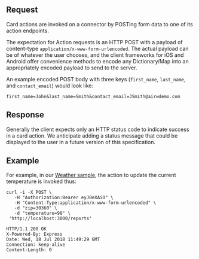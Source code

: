 ## Request
Card actions are invoked on a connector by POSTing form data to one of its action endpoints.

The expectation for Action requests is an HTTP POST with a payload of content-type `application/x-www-form-urlencoded`. The actual payload can be of whatever the user chooses, and the client frameworks for iOS and Android offer convenience methods to encode any Dictionary/Map into an appropriately encoded payload to send to the server.

An example encoded POST body with three keys (`first_name`, `last_name`, and `contact_email`) would look like:

```
first_name=John&last_name=Smith&contact_email=JSmith@airwdemo.com
```

## Response
Generally the client expects only an HTTP status code to indicate success in a card action. We anticipate adding a status message that could be displayed to the user in a future version of this specification.

## Example
For example, in our [Weather sample](https://github.com/vmwaresamples/card-connectors-guide/tree/master/samples/node), the action to update the current temperature is invoked thus:

```
curl -i -X POST \
   -H "Authorization:Bearer eyJ0eXAiO" \
   -H "Content-Type:application/x-www-form-urlencoded" \
   -d "zip=30360" \
   -d "temperature=90" \
 'http://localhost:3000/reports'
```

```
HTTP/1.1 200 OK
X-Powered-By: Express
Date: Wed, 18 Jul 2018 11:49:29 GMT
Connection: keep-alive
Content-Length: 0
```